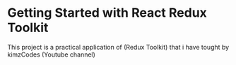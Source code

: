 # Getting Started with React Redux Toolkit

This project is a practical application of (Redux Toolkit) that i have tought by kimzCodes (Youtube channel) 

